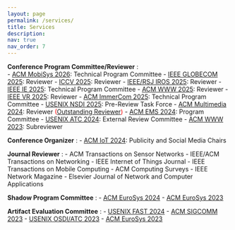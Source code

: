 ```yaml
---
layout: page
permalink: /services/
title: Services
description: 
nav: true
nav_order: 7
---
```


**Conference Program Committee/Reviewer**
:   
    - [ACM MobiSys 2026](https://www.sigmobile.org/mobisys/2026/): Technical Program Committee
    - [IEEE GLOBECOM 2025](https://globecom2025.ieee-globecom.org/): Reviewer
    - [ICCV 2025](https://iccv.thecvf.com/): Reviewer
    - [IEEE/RSJ IROS 2025](http://www.iros25.org/): Reviewer
    - [IEEE IE 2025](https://www.ie2025.fraunhofer.de/): Technical Program Committee
    - [ACM WWW 2025](https://www2025.thewebconf.org/): Reviewer
    - [IEEE VR 2025](https://ieeevr.org/2025/): Reviewer
    - [ACM ImmerCom 2025](https://immercom.github.io/): Technical Program Committee
    - [USENIX NSDI 2025](https://www.usenix.org/conference/nsdi25): Pre-Review Task Force
    - [ACM Multimedia 2024](https://2024.acmmm.org/): Reviewer <span style="color:red">([Outstanding Reviewer](https://2024.acmmm.org/outstanding-ac-reviewer))</span>
    - [ACM EMS 2024](https://conferences.sigcomm.org/sigcomm/2024/workshop/ems/): Program Committee
    - [USENIX ATC 2024](https://www.usenix.org/conference/atc24): External Review Committee
    - [ACM WWW 2023](https://www2023.thewebconf.org/): Subreviewer

**Conference Organizer**
:   - [ACM IoT 2024](https://iot-conference.org/iot2024): Publicity and Social Media Chairs

**Journal Reviewer**
:   - ACM Transactions on Sensor Networks
    - IEEE/ACM Transactions on Networking
    - IEEE Internet of Things Journal
    - IEEE Transactions on Mobile Computing
    - ACM Computing Surveys
    - IEEE Network Magazine
    - Elsevier Journal of Network and Computer Applications

**Shadow Program Committee** 
:   - [ACM EuroSys 2024](https://2024.eurosys.org/)
    - [ACM EuroSys 2023](https://2023.eurosys.org/)

**Artifact Evaluation Committee**
:   - [USENIX FAST 2024](https://www.usenix.org/conference/fast24)
    - [ACM SIGCOMM 2023](https://conferences.sigcomm.org/sigcomm/2023/)
    - [USENIX OSDI/ATC 2023](https://www.usenix.org/conference/osdi23)
    - [ACM EuroSys 2023](https://2023.eurosys.org/)